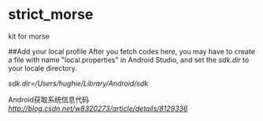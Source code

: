 # strict_morse
kit for morse


##Add your local profile
After you fetch codes here, you may have to create a file with name "local.properties" in Android Studio, 
and set the *sdk.dir* to your locale directory.

*sdk.dir=/Users/hughie/Library/Android/sdk*

Android获取系统信息代码
*http://blog.csdn.net/w8320273/article/details/8129336*

